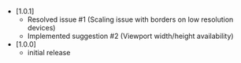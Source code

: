 - [1.0.1]
    - Resolved issue #1 (Scaling issue with borders on low resolution devices)
    - Implemented suggestion #2 (Viewport width/height availability)
- [1.0.0]
    - initial release
